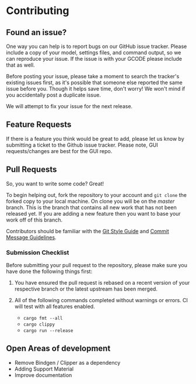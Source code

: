 # Contributing
## Found an issue?
One way you can help is to report bugs on our GitHub issue tracker. Please include a copy of your model, settings files, and command output, so we can reproduce your issue. If the issue is with your GCODE please include that as well.

Before posting your issue, please take a moment to search the tracker's existing issues first, as it's possible that someone else reported the same issue before you. Though it helps save time, don't worry! We won't mind if you accidentally post a duplicate issue.

We will attempt to fix your issue for the next release.

## Feature Requests

If there is a feature you think would be great to add, please let us know by submitting a ticket to the Github issue tracker. Please note, GUI requests/changes are best for the GUI repo.

## Pull Requests

So, you want to write some code? Great!

To begin helping out, fork the repository to your account and `git clone` the forked
copy to your local machine. On clone you will be on the *master* branch. This
is the branch that contains all new work that has not been released yet. If you
are adding a new feature then you want to base your work off of this branch.

Contributors should be familiar with the [Git Style Guide](https://github.com/agis/git-style-guide) and [Commit Message Guidelines](https://gist.github.com/robertpainsi/b632364184e70900af4ab688decf6f53).

### Submission Checklist

Before submitting your pull request to the repository, please make sure you have
done the following things first:

1. You have ensured the pull request is rebased on a recent version of your
   respective branch or the latest upstream has been merged.

1. All of the following commands completed without warnings or errors.  CI will test with all features enabled.
   - `cargo fmt --all`
   - `cargo clippy`
   - `cargo run --release`


## Open Areas of development
* Remove Bindgen / Clipper as a dependency
* Adding Support Material
* Improve documentation
